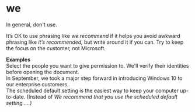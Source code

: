 ﻿# we

In general, don't use. 

It’s OK to use phrasing like *we recommend* if it helps you avoid awkward phrasing like *it’s recommended,* but write around it if you can. Try to keep the focus on the customer, not Microsoft.

**Examples**</br>Select the people you want to give permission to. We'll verify their identities before opening the document. </br>In September, we took a major step forward in introducing Windows 10 to our enterprise customers.</br>The scheduled default setting is the easiest way to keep your computer up-to-date. (Instead of *We recommend that you use the scheduled default setting ....)*
